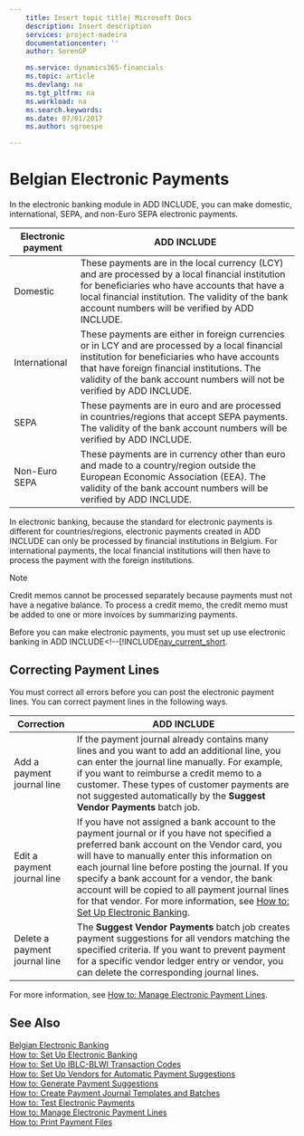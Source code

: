 ```yaml
---
    title: Insert topic title| Microsoft Docs
    description: Insert description
    services: project-madeira
    documentationcenter: ''
    author: SorenGP

    ms.service: dynamics365-financials
    ms.topic: article
    ms.devlang: na
    ms.tgt_pltfrm: na
    ms.workload: na
    ms.search.keywords:
    ms.date: 07/01/2017
    ms.author: sgroespe

---
```

# Belgian Electronic Payments
In the electronic banking module in ADD INCLUDE<!--[!INCLUDE[nav_current_short](../../includes/nav_current_short_md.md)]-->, you can make domestic, international, SEPA, and non-Euro SEPA electronic payments.  
  
|Electronic payment|ADD INCLUDE<!--[!INCLUDE[bp_tabledescription](../../includes/bp_tabledescription_md.md)]-->|  
|------------------------|---------------------------------------|  
|Domestic|These payments are in the local currency \(LCY\) and are processed by a local financial institution for beneficiaries who have accounts that have a local financial institution. The validity of the bank account numbers will be verified by ADD INCLUDE<!--[!INCLUDE[nav_current_short](../../includes/nav_current_short_md.md)]-->.|  
|International|These payments are either in foreign currencies or in LCY and are processed by a local financial institution for beneficiaries who have accounts that have foreign financial institutions. The validity of the bank account numbers will not be verified by ADD INCLUDE<!--[!INCLUDE[nav_current_short](../../includes/nav_current_short_md.md)]-->.|  
|SEPA|These payments are in euro and are processed in countries\/regions that accept SEPA payments. The validity of the bank account numbers will be verified by ADD INCLUDE<!--[!INCLUDE[nav_current_short](../../includes/nav_current_short_md.md)]-->.|  
|Non-Euro SEPA|These payments are in currency other than euro and made to a country\/region outside the European Economic Association \(EEA\). The validity of the bank account numbers will be verified by ADD INCLUDE<!--[!INCLUDE[nav_current_short](../../includes/nav_current_short_md.md)]-->.|  
  
 In electronic banking, because the standard for electronic payments is different for countries\/regions, electronic payments created in ADD INCLUDE<!--[!INCLUDE[nav_current_short](../../includes/nav_current_short_md.md)]--> can only be processed by financial institutions in Belgium. For international payments, the local financial institutions will then have to process the payment with the foreign institutions.  
  
> [!NOTE]  
>  Credit memos cannot be processed separately because payments must not have a negative balance. To process a credit memo, the credit memo must be added to one or more invoices by summarizing payments.  
  
 Before you can make electronic payments, you must set up use electronic banking in ADD INCLUDE<!--[!INCLUDE[nav_current_short](../../includes/how-to-set-up-electronic-banking.md).  
  
## Correcting Payment Lines  
 You must correct all errors before you can post the electronic payment lines. You can correct payment lines in the following ways.  
  
|Correction|ADD INCLUDE<!--[!INCLUDE[bp_tabledescription](../../includes/bp_tabledescription_md.md)]-->|  
|----------------|---------------------------------------|  
|Add a payment journal line|If the payment journal already contains many lines and you want to add an additional line, you can enter the journal line manually. For example, if you want to reimburse a credit memo to a customer. These types of customer payments are not suggested automatically by the **Suggest Vendor Payments** batch job.|  
|Edit a payment journal line|If you have not assigned a bank account to the payment journal or if you have not specified a preferred bank account on the Vendor card, you will have to manually enter this information on each journal line before posting the journal. If you specify a bank account for a vendor, the bank account will be copied to all payment journal lines for that vendor. For more information, see [How to: Set Up Electronic Banking](../how-to-set-up-electronic-banking.md).|  
|Delete a payment journal line|The **Suggest Vendor Payments** batch job creates payment suggestions for all vendors matching the specified criteria. If you want to prevent payment for a specific vendor ledger entry or vendor, you can delete the corresponding journal lines.|  
  
 For more information, see [How to: Manage Electronic Payment Lines](../how-to-manage-electronic-payment-lines.md).  
  
## See Also  
 [Belgian Electronic Banking](../belgian-electronic-banking.md)   
 [How to: Set Up Electronic Banking](../how-to-set-up-electronic-banking.md)   
 [How to: Set Up IBLC-BLWI Transaction Codes](../how-to-set-up-iblc-blwi-transaction-codes.md)   
 [How to: Set Up Vendors for Automatic Payment Suggestions](../how-to-set-up-vendors-for-automatic-payment-suggestions.md)   
 [How to: Generate Payment Suggestions](../how-to-generate-payment-suggestions.md)   
 [How to: Create Payment Journal Templates and Batches](../how-to-create-payment-journal-templates-and-batches.md)   
 [How to: Test Electronic Payments](../how-to-test-electronic-payments.md)   
 [How to: Manage Electronic Payment Lines](../how-to-manage-electronic-payment-lines.md)   
 [How to: Print Payment Files](../how-to-print-payment-files.md)